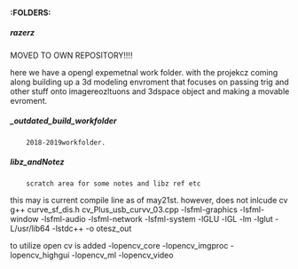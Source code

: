 
#### :FOLDERS: 

##### razerz 
MOVED TO OWN REPOSITORY!!!! 

here we have a opengl expemetnal work folder. with the projekcz coming along building up a 3d modeling envroment that
focuses on passing trig and other stuff onto imagereozltuons and 3dspace object and making a movable evroment. 

##### _outdated_build_workfolder
		2018-2019workfolder.

##### libz_andNotez  
		scratch area for some notes and libz ref etc


this may is current compile line as of may21st. however, does not inlcude cv
g++ curve_sf_dis.h cv_Plus_usb_curvv_03.cpp  -lsfml-graphics -lsfml-window -lsfml-audio -lsfml-network -lsfml-system -lGLU -lGL -lm -lglut -L/usr/lib64 -lstdc++ -o otesz_out


to utilize open cv is added 
-lopencv_core -lopencv_imgproc -lopencv_highgui -lopencv_ml -lopencv_video 





